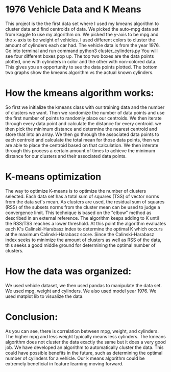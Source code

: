 # 1976 Vehicle Data and K Means
This project is the the first data set where I used my kmeans algorithm to cluster data and find centroids of data.
We picked the auto-mpg data set from kaggle to use my algorithm on.
We picked the y-axis to be mpg and the x-axis to be weight of vehicles.  I used different colors to cluster the amount of cylinders each car had.  The vehicle data is from the year 1976.
Go into terminal and run command python3 cluster_cylinders.py
You will see four different boxes pop up.  The top two boxes are the data points plotted,  one with cylinders in color and the other with non-colored data.  This gives you an opportunity to see the data points plotted.
The bottom two graphs show the kmeans algorithm vs the actual known cylinders.  

# How the kmeans algorithm works:
So first we initialize the kmeans class with our training data and the number of clusters we want.
Then we randomize the number of data points and use the first number of points to randomly place our centroids.
We then iterate through every data point and calculate the distance for every centroid.  we then pick the minimum distance and determine the nearest centroid and store that into an array.
We then go through the associated data points to each centroid and calculate the total mean for those data points,  then we are able to place the centroid based on that calculation.
We then interate through this process a certain amount of times to achieve the minimum distance for our clusters and their associated data points.

# K-means optimization
The way to optimize K-means is to optimize the number of clusters selected. Each data set has a total sum of squares (TSS) of vector norms from the data set's mean. As clusters are used, the residual sum of squares (RSS) of the subsets norms from the cluster mean can be used to judge a convergence limit. This technique is based on the "elbow" method as described in an external reference. The algorithm keeps adding to K until the RSS/TSS reaches a lower threshold. At this point the algorithm evaluates each K's Calinski-Harabasz index to determine the optimal K which occurs at the maximum Calinski-Harabasz score. Since the Calinski-Harabasz index seeks to minimize the amount of clusters as well as RSS of the data, this seeks a good middle ground for determining the optimal number of clusters. 

# How the data was organized:
We used vehicle dataset,  we then used pandas to manipulate the data set.  We used mpg, weight and cylinders.  We also used model year 1976.
We used matplot lib to visualize the data.

# Conclusion:
As you can see, there is correlation between mpg, weight, and cylinders.  The higher mpg and less weight typically means less cylinders.  The kmeans algorithm does not cluster the data exactly the same but it does a very good job.  We have developed an algorithm to automatically cluster the data.  This could have possible benefits in the future,  such as determining the optimal number of cylinders for a vehicle.  Our k means algorithm could be extremely beneficial in feature learning moving forward.
